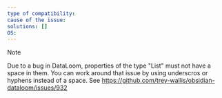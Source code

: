 ```yaml
---
type of compatibility: 
cause of the issue: 
solutions: []
OS: 
---
```


> [!NOTE] 
Due to a bug in DataLoom, properties of the type "List" must not have a space in them. You can work around that issue by using underscros or hyphens instead of a space.
See <https://github.com/trey-wallis/obsidian-dataloom/issues/932>
